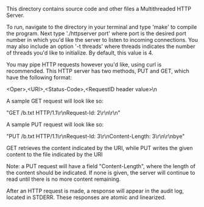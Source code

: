 This directory contains source code and other files a Multithreaded HTTP Server.

To run, navigate to the directory in your terminal and type 'make' to compile the program. Next type './httpserver port' where port is the desired port number in which you'd like the server to listen to incoming connections. You may also include an option '-t threads' where threads indicates the number of threads you'd like to initialize. By default, this value is 4. 

You may pipe HTTP requests however you'd like, using curl is recommended. This HTTP server has two methods, PUT and GET, which have the following format:

\<Oper\>,\<URI\>,\<Status-Code\>,\<RequestID header value\>\n

A sample GET request will look like so:

"GET /b.txt HTTP/1.1\r\nRequest-Id: 2\r\n\r\n"

A sample PUT request will look like so:

"PUT /b.txt HTTP/1.1\r\nRequest-Id: 3\r\nContent-Length: 3\r\n\r\nbye"

GET retrieves the content indicated by the URI, while PUT writes the given content to the file indicated by the URI

Note: a PUT request will have a field "Content-Length", where the length of the content should be indicated. If none is given, the server will continue to read until there is no more content remaining. 

After an HTTP request is made, a response will appear in the audit log, located in STDERR. These responses are atomic and linearized. 
